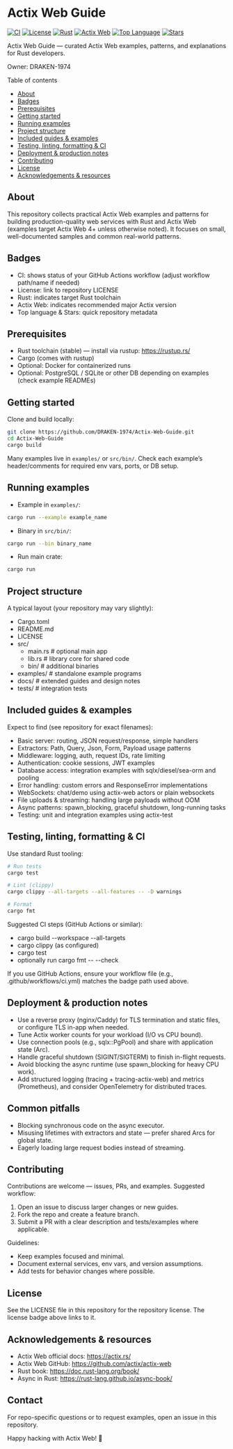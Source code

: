
# Actix Web Guide

[![CI](https://img.shields.io/github/actions/workflow/status/DRAKEN-1974/Actix-Web-Guide/ci.yml?branch=main&label=github%20actions&style=flat-square)](https://github.com/DRAKEN-1974/Actix-Web-Guide/actions)
[![License](https://img.shields.io/github/license/DRAKEN-1974/Actix-Web-Guide?style=flat-square)](https://github.com/DRAKEN-1974/Actix-Web-Guide/blob/main/LICENSE)
[![Rust](https://img.shields.io/badge/rust-stable-#DEA584?style=flat-square&logo=rust&logoColor=white)](https://www.rust-lang.org/)
[![Actix Web](https://img.shields.io/badge/actix--web-4.x-blue?style=flat-square)](https://actix.rs/)
[![Top Language](https://img.shields.io/github/languages/top/DRAKEN-1974/Actix-Web-Guide?style=flat-square)](https://github.com/DRAKEN-1974/Actix-Web-Guide)
[![Stars](https://img.shields.io/github/stars/DRAKEN-1974/Actix-Web-Guide?style=social)](https://github.com/DRAKEN-1974/Actix-Web-Guide/stargazers)

Actix Web Guide — curated Actix Web examples, patterns, and explanations for Rust developers.

Owner: DRAKEN-1974

Table of contents
- [About](#about)
- [Badges](#badges)
- [Prerequisites](#prerequisites)
- [Getting started](#getting-started)
- [Running examples](#running-examples)
- [Project structure](#project-structure)
- [Included guides & examples](#included-guides--examples)
- [Testing, linting, formatting & CI](#testing-linting-formatting--ci)
- [Deployment & production notes](#deployment--production-notes)
- [Contributing](#contributing)
- [License](#license)
- [Acknowledgements & resources](#acknowledgements--resources)

About
-----
This repository collects practical Actix Web examples and patterns for building production-quality web services with Rust and Actix Web (examples target Actix Web 4+ unless otherwise noted). It focuses on small, well-documented samples and common real-world patterns.

Badges
------
- CI: shows status of your GitHub Actions workflow (adjust workflow path/name if needed)
- License: link to repository LICENSE
- Rust: indicates target Rust toolchain
- Actix Web: indicates recommended major Actix version
- Top language & Stars: quick repository metadata

Prerequisites
-------------
- Rust toolchain (stable) — install via rustup: https://rustup.rs/
- Cargo (comes with rustup)
- Optional: Docker for containerized runs
- Optional: PostgreSQL / SQLite or other DB depending on examples (check example READMEs)

Getting started
---------------
Clone and build locally:

```bash
git clone https://github.com/DRAKEN-1974/Actix-Web-Guide.git
cd Actix-Web-Guide
cargo build
```

Many examples live in `examples/` or `src/bin/`. Check each example’s header/comments for required env vars, ports, or DB setup.

Running examples
----------------
- Example in `examples/`:
```bash
cargo run --example example_name
```

- Binary in `src/bin/`:
```bash
cargo run --bin binary_name
```

- Run main crate:
```bash
cargo run
```

Project structure
-----------------
A typical layout (your repository may vary slightly):

- Cargo.toml
- README.md
- LICENSE
- src/
  - main.rs        # optional main app
  - lib.rs         # library core for shared code
  - bin/           # additional binaries
- examples/        # standalone example programs
- docs/            # extended guides and design notes
- tests/           # integration tests

Included guides & examples
--------------------------
Expect to find (see repository for exact filenames):
- Basic server: routing, JSON request/response, simple handlers
- Extractors: Path, Query, Json, Form, Payload usage patterns
- Middleware: logging, auth, request IDs, rate limiting
- Authentication: cookie sessions, JWT examples
- Database access: integration examples with sqlx/diesel/sea-orm and pooling
- Error handling: custom errors and ResponseError implementations
- WebSockets: chat/demo using actix-web actors or plain websockets
- File uploads & streaming: handling large payloads without OOM
- Async patterns: spawn_blocking, graceful shutdown, long-running tasks
- Testing: unit and integration examples using actix-test

Testing, linting, formatting & CI
---------------------------------
Use standard Rust tooling:

```bash
# Run tests
cargo test

# Lint (clippy)
cargo clippy --all-targets --all-features -- -D warnings

# Format
cargo fmt
```

Suggested CI steps (GitHub Actions or similar):
- cargo build --workspace --all-targets
- cargo clippy (as configured)
- cargo test
- optionally run cargo fmt -- --check

If you use GitHub Actions, ensure your workflow file (e.g., .github/workflows/ci.yml) matches the badge path used above.

Deployment & production notes
-----------------------------
- Use a reverse proxy (nginx/Caddy) for TLS termination and static files, or configure TLS in-app when needed.
- Tune Actix worker counts for your workload (I/O vs CPU bound).
- Use connection pools (e.g., sqlx::PgPool) and share with application state (Arc).
- Handle graceful shutdown (SIGINT/SIGTERM) to finish in-flight requests.
- Avoid blocking the async runtime (use spawn_blocking for heavy CPU work).
- Add structured logging (tracing + tracing-actix-web) and metrics (Prometheus), and consider OpenTelemetry for distributed traces.

Common pitfalls
---------------
- Blocking synchronous code on the async executor.
- Misusing lifetimes with extractors and state — prefer shared Arcs for global state.
- Eagerly loading large request bodies instead of streaming.

Contributing
------------
Contributions are welcome — issues, PRs, and examples. Suggested workflow:
1. Open an issue to discuss larger changes or new guides.
2. Fork the repo and create a feature branch.
3. Submit a PR with a clear description and tests/examples where applicable.

Guidelines:
- Keep examples focused and minimal.
- Document external services, env vars, and version assumptions.
- Add tests for behavior changes where possible.

License
-------
See the LICENSE file in this repository for the repository license. The license badge above links to it.

Acknowledgements & resources
---------------------------
- Actix Web official docs: https://actix.rs/
- Actix Web GitHub: https://github.com/actix/actix-web
- Rust book: https://doc.rust-lang.org/book/
- Async in Rust: https://rust-lang.github.io/async-book/

Contact
-------
For repo-specific questions or to request examples, open an issue in this repository.

Happy hacking with Actix Web! 🚀
```
